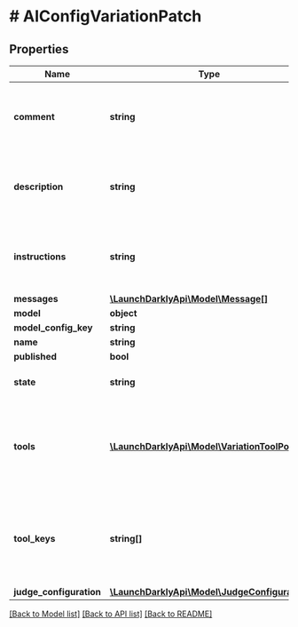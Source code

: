 # # AIConfigVariationPatch

## Properties

Name | Type | Description | Notes
------------ | ------------- | ------------- | -------------
**comment** | **string** | Human-readable description of what this patch changes | [optional]
**description** | **string** | Description for agent when AI Config is in agent mode. | [optional]
**instructions** | **string** | Instructions for agent when AI Config is in agent mode. | [optional]
**messages** | [**\LaunchDarklyApi\Model\Message[]**](Message.md) |  | [optional]
**model** | **object** |  | [optional]
**model_config_key** | **string** |  | [optional]
**name** | **string** |  | [optional]
**published** | **bool** |  | [optional]
**state** | **string** | One of &#39;archived&#39;, &#39;published&#39; | [optional]
**tools** | [**\LaunchDarklyApi\Model\VariationToolPost[]**](VariationToolPost.md) | List of tools to use for this variation. The latest version of the tool will be used. | [optional]
**tool_keys** | **string[]** | List of tool keys to use for this variation. The latest version of the tool will be used. | [optional]
**judge_configuration** | [**\LaunchDarklyApi\Model\JudgeConfiguration**](JudgeConfiguration.md) |  | [optional]

[[Back to Model list]](../../README.md#models) [[Back to API list]](../../README.md#endpoints) [[Back to README]](../../README.md)
